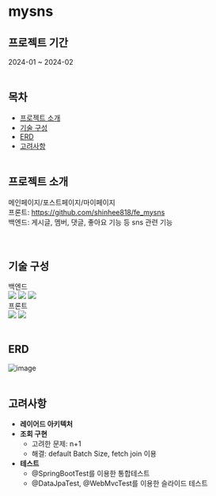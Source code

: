 # mysns

## 프로젝트 기간
2024-01 ~ 2024-02
<br><br>
## 목차
- [프로젝트 소개](#프로젝트-소개)
- [기술 구성](#기술-구성)
- [ERD](#ERD)
- [고려사항](#고려사항)
<br><br>
## 프로젝트 소개
메인페이지/포스트페이지/마이페이지<br>
프론트: https://github.com/shinhee818/fe_mysns<br>
백엔드: 게시글, 멤버, 댓글, 좋아요 기능 등 sns 관련 기능<br>
<br><br>
## 기술 구성
백엔드<br>
<img src="https://img.shields.io/badge/java-007396?style=for-the-badge&logo=OpenJDK&logoColor=white">
 <img src="https://img.shields.io/badge/springboot-6DB33F?style=for-the-badge&logo=springboot&logoColor=white">
  <img src="https://img.shields.io/badge/mysql-4479A1?style=for-the-badge&logo=mysql&logoColor=white">
  <br>
 프론트<br>
 <img src="https://img.shields.io/badge/JavaScript-F7DF1E?style=for-the-badge&logo=JavaScript&logoColor=white">
 <img src="https://img.shields.io/badge/react-61DAFB?style=for-the-badge&logo=react&logoColor=white">
<br><br>
## ERD
![image](https://github.com/shinhee818/be_mysns/assets/153713451/2cd4e2d9-01bc-4ac4-b535-fba75f1f8f4a)
<br><br>
## 고려사항
- **레이어드 아키텍처**
- **조회 구현**
  - 고려한 문제: n+1
  - 해결: default Batch Size, fetch join 이용
- **테스트**
  - @SpringBootTest를 이용한 통합테스트
  - @DataJpaTest, @WebMvcTest를 이용한 슬라이드 테스트



